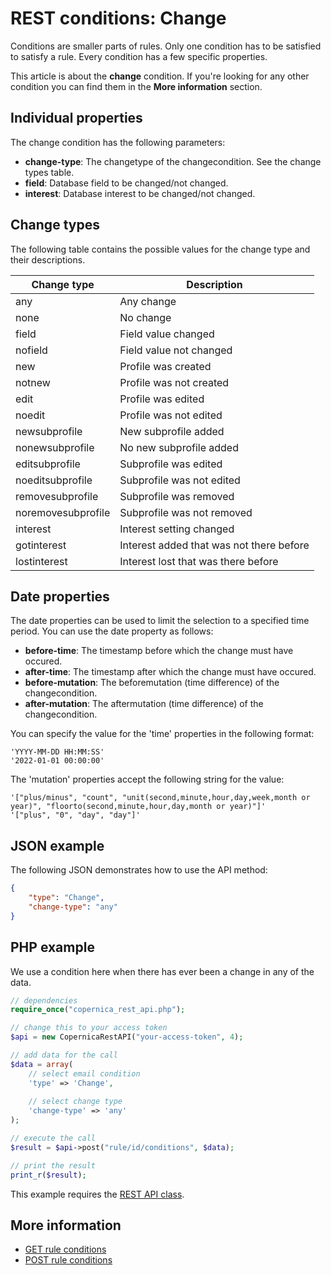 # REST conditions: Change

Conditions are smaller parts of rules. Only one condition has to be 
satisfied to satisfy a rule. Every condition has a few specific properties.

This article is about the **change** condition. If you're looking for 
any other condition you can find them in the **More information** section.

## Individual properties

The change condition has the following parameters:

* **change-type**: The changetype of the changecondition. See the change types table.
* **field**: Database field to be changed/not changed.
* **interest**: Database interest to be changed/not changed.

## Change types

The following table contains the possible values for the change type and 
their descriptions.

| Change type          | Description                               |
|----------------------|-------------------------------------------|
| any                  | Any change                                |
| none                 | No change                                 |
| field                | Field value changed                       |
| nofield              | Field value not changed                   |
| new                  | Profile was created                       |
| notnew               | Profile was not created                   |
| edit                 | Profile was edited                        |
| noedit               | Profile was not edited                    |
| newsubprofile        | New subprofile added                      |
| nonewsubprofile      | No new subprofile added                   |
| editsubprofile       | Subprofile was edited                     |
| noeditsubprofile     | Subprofile was not edited                 |
| removesubprofile     | Subprofile was removed                    |
| noremovesubprofile   | Subprofile was not removed                |
| interest             | Interest setting changed                  |
| gotinterest          | Interest added that was not there before  |
| lostinterest         | Interest lost that was there before       |

## Date properties

The date properties can be used to limit the selection to a specified 
time period. You can use the date property as follows:

* **before-time**: The timestamp before which the change must have occured. 
* **after-time**: The timestamp after which the change must have occured. 
* **before-mutation**: The beforemutation (time difference) of the changecondition.
* **after-mutation**: The aftermutation (time difference) of the changecondition.

You can specify the value for the 'time' properties in the following format:

```text
'YYYY-MM-DD HH:MM:SS'
'2022-01-01 00:00:00'
```

The 'mutation' properties accept the following string for the value:

```text
'["plus/minus", "count", "unit(second,minute,hour,day,week,month or year)", "floorto(second,minute,hour,day,month or year)"]'
'["plus", "0", "day", "day"]'
```

## JSON example

The following JSON demonstrates how to use the API method:

```json
{
    "type": "Change",
    "change-type": "any"
}
```

## PHP example

We use a condition here when there has ever been a change in any of the 
data.

```php
// dependencies
require_once("copernica_rest_api.php");

// change this to your access token
$api = new CopernicaRestAPI("your-access-token", 4);

// add data for the call
$data = array(
    // select email condition
    'type' => 'Change',
    
    // select change type
    'change-type' => 'any'
);

// execute the call
$result = $api->post("rule/id/conditions", $data);

// print the result
print_r($result);
```

This example requires the [REST API class](./rest-php).

## More information

* [GET rule conditions](rest-get-rule-conditions)
* [POST rule conditions](rest-post-rule-conditions)
